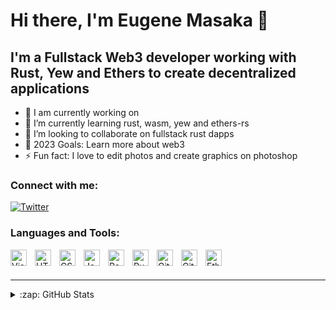 # Hi there, I'm Eugene Masaka 👋 




## I'm a Fullstack Web3 developer working with Rust, Yew and Ethers to create decentralized applications

- 🔭 I am currently working on
- 🌱 I’m currently learning rust, wasm, yew and ethers-rs
- 👯 I’m looking to collaborate on fullstack rust dapps
- 🥅 2023 Goals: Learn more about web3
- ⚡ Fun fact: I love to edit photos and create graphics on photoshop


### Connect with me:
[![Twitter](https://img.shields.io/badge/twitter-%40masakagene-1ca0f1?style=flat&logo=twitter)](https://twitter.com/masakagene)
### Languages and Tools:

<img align="left" alt="Visual Studio Code" width="26px" src="https://cdn.jsdelivr.net/gh/devicons/devicon/icons/vscode/vscode-original.svg" style="padding-right:10px;" />
<img align="left" alt="HTML5" width="26px" src="https://cdn.jsdelivr.net/gh/devicons/devicon/icons/html5/html5-original.svg" style="padding-right:10px;" />
<img align="left" alt="CSS3" width="26px" src="https://cdn.jsdelivr.net/gh/devicons/devicon/icons/css3/css3-original.svg" style="padding-right:10px;" />
<img align="left" alt="JavaScript" width="26px" src="https://cdn.jsdelivr.net/gh/devicons/devicon/icons/javascript/javascript-original.svg" style="padding-right:10px;" />
<img align="left" alt="React" width="26px" src="https://cdn.jsdelivr.net/gh/devicons/devicon/icons/react/react-original.svg" style="padding-right:10px;" />
<img align="left" alt="Rust" width="26px" src="https://cdn.jsdelivr.net/npm/simple-icons@3.13.0/icons/rust.svg" style="padding-right:10px;" />
<img align="left" alt="Git" width="26px" src="https://cdn.jsdelivr.net/npm/simple-icons@3.13.0/icons/git.svg" style="padding-right:10px;" />
<img align="left" alt="GitHub" width="26px" src="https://cdn.jsdelivr.net/npm/simple-icons@3.13.0/icons/github.svg" style="padding-right:10px;" />
<img align="left" alt="Ethereum" width="26px" src="https://cdn.jsdelivr.net/npm/simple-icons@3.13.0/icons/ethereum.svg" style="padding-right:10px;" />






<br />
<br />

---


<details>
  <summary>:zap: GitHub Stats</summary>

  <img align="left" alt="genemasaka's GitHub Stats" src="https://github-readme-stats.vercel.app/api?username=genemasaka&show_icons=true&hide_border=false&title_color=ff652f&icon_color=FFE400&bg_color=09131B&text_color=ffffff&border_color=0c1a25" />

</details>

